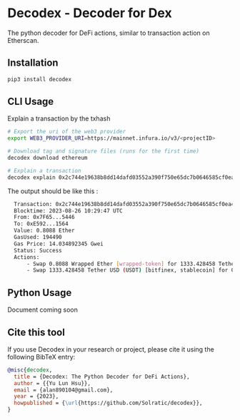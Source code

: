 # Decodex - Decoder for Dex

The python decoder for DeFi actions, similar to transaction action on Etherscan.

## Installation

```bash
pip3 install decodex
```

## CLI Usage

Explain a transaction by the txhash

```bash
# Export the uri of the web3 provider
export WEB3_PROVIDER_URI=https://mainnet.infura.io/v3/<projectID>

# Download tag and signature files (runs for the first time)
decodex download ethereum

# Explain a transaction
decodex explain 0x2c744e19638b8dd14dafd03552a390f750e65dc7b0646585cf0ea40ef7a98743
```

The output should be like this :

```bash
  Transaction: 0x2c744e19638b8dd14dafd03552a390f750e65dc7b0646585cf0ea40ef7a98743
  Blocktime: 2023-08-26 10:29:47 UTC
  From: 0x7F65...5446
  To: 0xE592...1564
  Value: 0.8088 Ether
  GasUsed: 194490
  Gas Price: 14.034892345 Gwei
  Status: Success
  Actions:
      - Swap 0.8088 Wrapped Ether [wrapped-token] for 1333.428458 Tether USD (USDT) [bitfinex, stablecoin] on 0x11b8...97F6
      - Swap 1333.428458 Tether USD (USDT) [bitfinex, stablecoin] for 0.8079914030453189 Wrapped Ether [wrapped-token] on 0x11b8...97F6
```

## Python Usage

Document coming soon

## Cite this tool

If you use Decodex in your research or project, please cite it using the following BibTeX entry:

```bibtex
@misc{decodex,
  title = {Decodex: The Python Decoder for DeFi Actions},
  author = {{Yu Lun Hsu}},
  email = {alan890104@gmail.com},
  year = {2023},
  howpublished = {\url{https://github.com/Solratic/decodex}},
}
```
